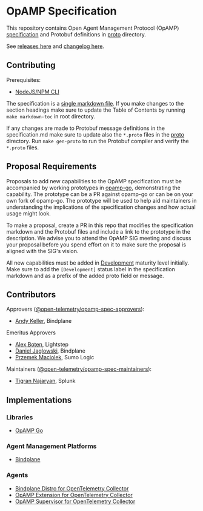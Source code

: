# OpAMP Specification

This repository contains Open Agent Management Protocol (OpAMP)
[specification](specification.md) and Protobuf definitions in [proto](proto) directory.

See [releases here](https://github.com/open-telemetry/opamp-spec/releases) and [changelog here](CHANGELOG.md).

## Contributing

Prerequisites:
- [NodeJS/NPM CLI](https://nodejs.org/en/download/)

The specification is a [single markdown file](specification.md). If you make changes to
the section headings make sure to update the Table of Contents by running
`make markdown-toc` in root directory.

If any changes are made to Protobuf message definitions in the specification.md make
sure to update also the `*.proto` files in the [proto](proto) directory. Run `make gen-proto`
to run the Protobuf compiler and verify the `*.proto` files.

## Proposal Requirements

Proposals to add new capabilities to the OpAMP specification must be accompanied by
working prototypes in [opamp-go](https://github.com/open-telemetry/opamp-go),
demonstrating the capability. The prototype can be a PR against opamp-go or can be on
your own fork of opamp-go. The prototype will be used to help aid maintainers in
understanding the implications of the specification changes and how actual usage might
look.

To make a proposal, create a PR in this repo that modifies the specification markdown
and the Protobuf files and include a link to the prototype in the description. We
advise you to attend the OpAMP SIG meeting and discuss your proposal before you spend
effort on it to make sure the proposal is aligned with the SIG's vision.

All new capabilities must be added in
[Development](https://github.com/open-telemetry/opentelemetry-specification/blob/main/oteps/0232-maturity-of-otel.md#development)
maturity level initially. Make sure to add the `[Development]` status label in the
specification markdown and as a prefix of the added proto field or message.

## Contributors

Approvers ([@open-telemetry/opamp-spec-approvers](https://github.com/orgs/open-telemetry/teams/opamp-spec-approvers)):

- [Andy Keller](https://github.com/andykellr), Bindplane

Emeritus Approvers

- [Alex Boten](https://github.com/codeboten), Lightstep
- [Daniel Jaglowski](https://github.com/djaglowski), Bindplane
- [Przemek Maciolek](https://github.com/pmm-sumo), Sumo Logic

Maintainers ([@open-telemetry/opamp-spec-maintainers](https://github.com/orgs/open-telemetry/teams/opamp-spec-maintainers)):

- [Tigran Najaryan](https://github.com/tigrannajaryan), Splunk

## Implementations

### Libraries

- [OpAMP Go](https://github.com/open-telemetry/opamp-go)

### Agent Management Platforms

- [Bindplane](https://bindplane.com)

### Agents

- [Bindplane Distro for OpenTelemetry Collector](https://github.com/observIQ/bindplane-otel-collector)
- [OpAMP Extension for OpenTelemetry Collector](https://github.com/open-telemetry/opentelemetry-collector-contrib/tree/main/extension/opampextension)
- [OpAMP Supervisor for OpenTelemetry Collector](https://github.com/open-telemetry/opentelemetry-collector-contrib/tree/main/cmd/opampsupervisor)
